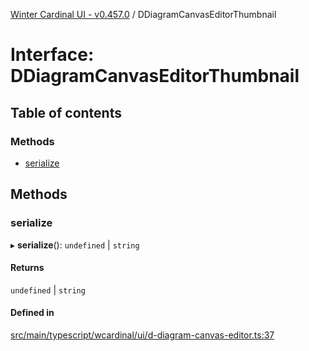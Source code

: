 [Winter Cardinal UI - v0.457.0](../index.md) / DDiagramCanvasEditorThumbnail

# Interface: DDiagramCanvasEditorThumbnail

## Table of contents

### Methods

- [serialize](DDiagramCanvasEditorThumbnail.md#serialize)

## Methods

### serialize

▸ **serialize**(): `undefined` \| `string`

#### Returns

`undefined` \| `string`

#### Defined in

[src/main/typescript/wcardinal/ui/d-diagram-canvas-editor.ts:37](https://github.com/winter-cardinal/winter-cardinal-ui/blob/v0.457.0/src/main/typescript/wcardinal/ui/d-diagram-canvas-editor.ts#L37)
